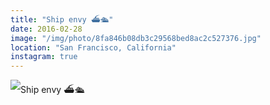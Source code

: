 ```yaml
---
title: "Ship envy ⛴🛳"
date: 2016-02-28
image: "/img/photo/8fa846b08db3c29568bed8ac2c527376.jpg"
location: "San Francisco, California"
instagram: true
---
```


![Ship envy ⛴🛳](/img/photo/8fa846b08db3c29568bed8ac2c527376.jpg)
